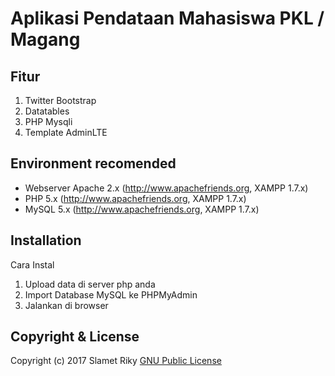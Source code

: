 Aplikasi Pendataan Mahasiswa PKL / Magang
=========

Fitur
------------
1. Twitter Bootstrap
2. Datatables
3. PHP Mysqli
4. Template AdminLTE

Environment recomended
------------

- Webserver Apache 2.x (http://www.apachefriends.org, XAMPP 1.7.x) 
- PHP 5.x (http://www.apachefriends.org, XAMPP 1.7.x)
- MySQL 5.x (http://www.apachefriends.org, XAMPP 1.7.x)

Installation
------------
Cara Instal
1. Upload data di server php anda 
2. Import Database MySQL ke PHPMyAdmin
3. Jalankan di browser 

Copyright & License
-------
Copyright (c) 2017 Slamet Riky
[GNU Public License](http://www.gnu.org/licenses/gpl-3.0.html)
